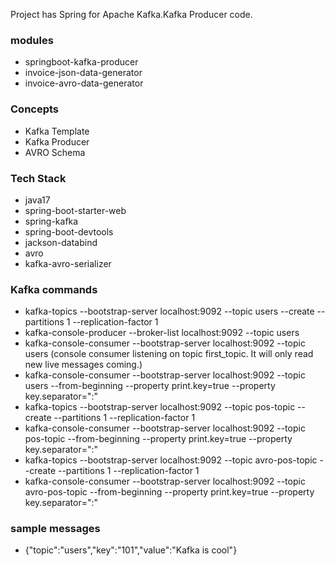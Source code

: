 Project has Spring for Apache Kafka.Kafka Producer code.

### modules
- springboot-kafka-producer
- invoice-json-data-generator
- invoice-avro-data-generator

### Concepts
- Kafka Template
- Kafka Producer
- AVRO Schema

### Tech Stack
- java17
- spring-boot-starter-web
- spring-kafka
- spring-boot-devtools
- jackson-databind
- avro
- kafka-avro-serializer

### Kafka commands
- kafka-topics --bootstrap-server localhost:9092 --topic users --create --partitions 1 --replication-factor 1
- kafka-console-producer --broker-list localhost:9092 --topic users
- kafka-console-consumer --bootstrap-server localhost:9092 --topic users (console consumer listening on topic first_topic. It will only read new live messages coming.)
- kafka-console-consumer --bootstrap-server localhost:9092 --topic users --from-beginning --property print.key=true --property key.separator=":"
- kafka-topics --bootstrap-server localhost:9092 --topic pos-topic --create --partitions 1 --replication-factor 1
- kafka-console-consumer --bootstrap-server localhost:9092 --topic pos-topic --from-beginning --property print.key=true --property key.separator=":"
- kafka-topics --bootstrap-server localhost:9092 --topic avro-pos-topic --create --partitions 1 --replication-factor 1
- kafka-console-consumer --bootstrap-server localhost:9092 --topic avro-pos-topic --from-beginning --property print.key=true --property key.separator=":"

### sample messages
- {"topic":"users","key":"101","value":"Kafka is cool"}